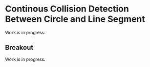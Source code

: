 # Continous Collision Detection Between Circle and Line Segment

Work is in progress.


## Breakout

Work is in progress.
